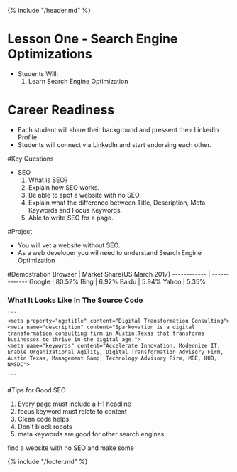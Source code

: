 {% include "/header.md" %}

# Lesson One - Search Engine Optimizations

* Students Will:
    1. Learn Search Engine Optimization

# Career Readiness
* Each student will share their background and pressent their LinkedIn Profile
* Students will connect via LinkedIn and start endorsing each other.

#Key Questions

* SEO
    1. What is SEO? 
    2. Explain how SEO works.
    3. Be able to spot a website with no SEO.
    4. Explain what the difference between Title, Description, Meta Keywords and Focus Keywords.
    5. Able to write SEO for a page. 

#Project
* You will vet a website without SEO.
* As a web developer you wil need to understand Search Engine Optimization

#Demostration
Browser | Market Share(US March 2017)
------------ | -------------
Google | 80.52%
Bing | 6.92%
Baidu | 5.94%
Yahoo | 5.35%

### What It Looks Like In The Source Code
    ```
    <meta property="og:title" content="Digital Transformation Consulting">
    <meta name="description" content="Sparkovation is a digital transformation consulting firm in Austin,Texas that transforms businesses to thrive in the digital age.">
    <meta name="keywords" content="Accelerate Innovation, Modernize IT, Enable Organizational Agility, Digital Transformation Advisory Firm, Austin Texas, Management &amp; Technology Advisory Firm, MBE, HUB, NMSDC">

    ```

#Tips for Good SEO
1. Every page must include a H1 headline
2. focus keyword must relate to content
3. Clean code helps
4. Don't block robots
5. meta keywords are good for other search engines

find a website with no SEO and make some


{% include "/footer.md" %}
